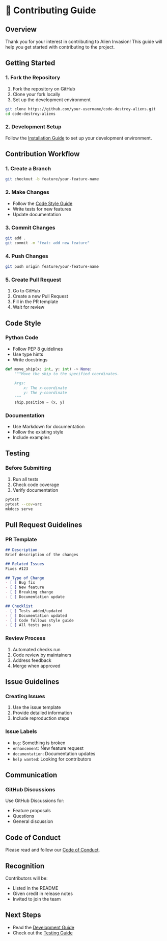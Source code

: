 # 🤝 Contributing Guide

## Overview

Thank you for your interest in contributing to Alien Invasion! This guide will help you get started with contributing to the project.

## Getting Started

### 1. Fork the Repository

1. Fork the repository on GitHub
2. Clone your fork locally
3. Set up the development environment

```bash
git clone https://github.com/your-username/code-destroy-aliens.git
cd code-destroy-aliens
```

### 2. Development Setup

Follow the [Installation Guide](../getting-started/installation.md) to set up your development environment.

## Contribution Workflow

### 1. Create a Branch

```bash
git checkout -b feature/your-feature-name
```

### 2. Make Changes

- Follow the [Code Style Guide](#code-style)
- Write tests for new features
- Update documentation

### 3. Commit Changes

```bash
git add .
git commit -m "feat: add new feature"
```

### 4. Push Changes

```bash
git push origin feature/your-feature-name
```

### 5. Create Pull Request

1. Go to GitHub
2. Create a new Pull Request
3. Fill in the PR template
4. Wait for review

## Code Style

### Python Code

- Follow PEP 8 guidelines
- Use type hints
- Write docstrings

```python
def move_ship(x: int, y: int) -> None:
    """Move the ship to the specified coordinates.
    
    Args:
        x: The x-coordinate
        y: The y-coordinate
    """
    ship.position = (x, y)
```

### Documentation

- Use Markdown for documentation
- Follow the existing style
- Include examples

## Testing

### Before Submitting

1. Run all tests
2. Check code coverage
3. Verify documentation

```bash
pytest
pytest --cov=src
mkdocs serve
```

## Pull Request Guidelines

### PR Template

```markdown
## Description
Brief description of the changes

## Related Issues
Fixes #123

## Type of Change
- [ ] Bug fix
- [ ] New feature
- [ ] Breaking change
- [ ] Documentation update

## Checklist
- [ ] Tests added/updated
- [ ] Documentation updated
- [ ] Code follows style guide
- [ ] All tests pass
```

### Review Process

1. Automated checks run
2. Code review by maintainers
3. Address feedback
4. Merge when approved

## Issue Guidelines

### Creating Issues

1. Use the issue template
2. Provide detailed information
3. Include reproduction steps

### Issue Labels

- `bug`: Something is broken
- `enhancement`: New feature request
- `documentation`: Documentation updates
- `help wanted`: Looking for contributors

## Communication

### GitHub Discussions

Use GitHub Discussions for:

- Feature proposals
- Questions
- General discussion

## Code of Conduct

Please read and follow our [Code of Conduct](CODE_OF_CONDUCT.md).

## Recognition

Contributors will be:

- Listed in the README
- Given credit in release notes
- Invited to join the team

## Next Steps

- Read the [Development Guide](../development/core-concepts.md)
- Check out the [Testing Guide](../testing/README.md)
